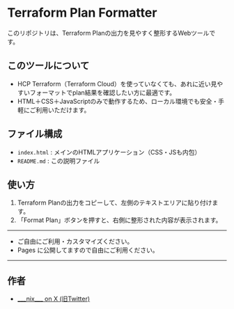 # Terraform Plan Formatter

このリポジトリは、Terraform Planの出力を見やすく整形するWebツールです。

## このツールについて

- HCP Terraform（Terraform Cloud）を使っていなくても、あれに近い見やすいフォーマットでplan結果を確認したい方に最適です。
- HTML＋CSS＋JavaScriptのみで動作するため、ローカル環境でも安全・手軽にご利用いただけます。

## ファイル構成
- `index.html` : メインのHTMLアプリケーション（CSS・JSも内包）
- `README.md` : この説明ファイル

## 使い方
1. Terraform Planの出力をコピーして、左側のテキストエリアに貼り付けます。
2. 「Format Plan」ボタンを押すと、右側に整形された内容が表示されます。

---

- ご自由にご利用・カスタマイズください。
- Pages に公開してますので自由にご利用ください。

---

## 作者

- [\_\_\_nix___ on X (旧Twitter)](https://x.com/___nix___)
